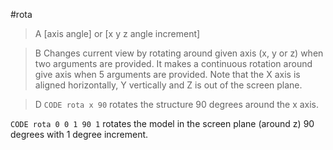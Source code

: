 #rota

>A [axis angle] or [x y z angle increment]

>B Changes current view by rotating around given axis (x, y or z) when two arguments are provided. It makes a continuous rotation around give axis when 5 arguments are provided. Note that the X axis is aligned horizontally, Y vertically and Z is out of the screen plane.

>D `CODE rota x 90` rotates the structure 90 degrees around the x axis.

`CODE rota 0 0 1 90 1` rotates the model in the screen plane (around z) 90 degrees with 1 degree increment.
